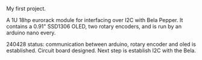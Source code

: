 My first project.

A 1U 18hp eurorack module for interfacing over I2C with Bela Pepper. It contains a 0.91" SSD1306 OLED, two rotary encoders, and is run by an arduino nano every.

240428 status: communication between arduino, rotary encoder and oled is established. Circuit board designed. Next step is establish I2C with the Bela.
